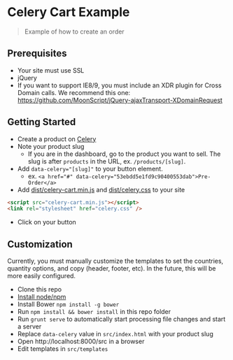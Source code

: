 Celery Cart Example
============

> Example of how to create an order

## Prerequisites

* Your site must use SSL
* jQuery
* If you want to support IE8/9, you must include an XDR plugin for Cross Domain calls. We recommend this one: https://github.com/MoonScript/jQuery-ajaxTransport-XDomainRequest

## Getting Started

* Create a product on [Celery](https://trycelery.com)
* Note your product slug
  * If you are in the dashboard, go to the product you want to sell. The slug is after `products` in the URL, ex. `/products/[slug]`.
* Add `data-celery="[slug]"` to your button element.
  * ex. `<a href="#" data-celery="53ebdd5e1fd9c90400553dab">Pre-Order</a>`
* Add [dist/celery-cart.min.js](https://github.com/airbrite/diy-checkout/blob/master/dist/celery-cart.min.js) and [dist/celery.css](https://github.com/airbrite/diy-checkout/blob/master/dist/celery-cart.min.js) to your site

```html
<script src="celery-cart.min.js"></script>
<link rel="stylesheet" href="celery.css" />
```

* Click on your button


## Customization

Currently, you must manually customize the templates to set the countries, quantity options, and copy (header, footer, etc). In the future, this will be more easily configured.

* Clone this repo
* [Install node/npm](http://nodejs.org/)
* Install Bower `npm install -g bower`
* Run `npm install && bower install` in this repo folder
* Run `grunt serve` to automatically start processing file changes and start a server
* Replace `data-celery` value in `src/index.html` with your product slug
* Open http://localhost:8000/src in a browser
* Edit templates in `src/templates`
